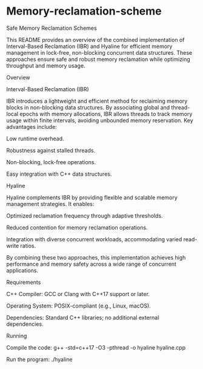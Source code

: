# Memory-reclamation-scheme
Safe Memory Reclamation Schemes

This README provides an overview of the combined implementation of Interval-Based Reclamation (IBR)
and Hyaline for efficient memory management in lock-free, non-blocking concurrent data structures.
These approaches ensure safe and robust memory reclamation while optimizing throughput and memory usage.

Overview

Interval-Based Reclamation (IBR)

IBR introduces a lightweight and efficient method for reclaiming memory blocks in non-blocking 
data structures. By associating global and thread-local epochs with memory allocations, IBR 
allows threads to track memory usage within finite intervals, avoiding unbounded memory reservation.
Key advantages include:

Low runtime overhead.

Robustness against stalled threads.

Non-blocking, lock-free operations.

Easy integration with C++ data structures.

Hyaline

Hyaline complements IBR by providing flexible and scalable memory management strategies. It enables:

Optimized reclamation frequency through adaptive thresholds.

Reduced contention for memory reclamation operations.

Integration with diverse concurrent workloads, accommodating varied read-write ratios.

By combining these two approaches, this implementation achieves high performance and memory safety
across a wide range of concurrent applications.

Requirements

C++ Compiler: GCC or Clang with C++17 support or later.

Operating System: POSIX-compliant (e.g., Linux, macOS).

Dependencies: Standard C++ libraries; no additional external dependencies.

Running

Compile the code:
g++ -std=c++17 -O3 -pthread -o hyaline hyaline.cpp

Run the program:
./hyaline